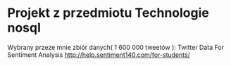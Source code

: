 # Projekt z przedmiotu Technologie nosql

Wybrany przeze mnie zbiór danych( 1 600 000 tweetów ):
Twitter Data For Sentiment Analysis
http://help.sentiment140.com/for-students/
